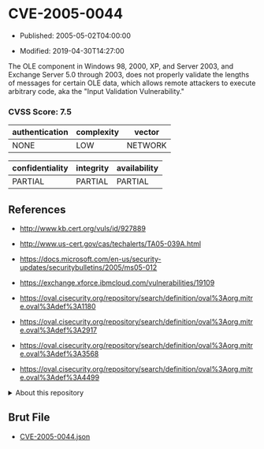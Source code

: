 # CVE-2005-0044

- Published: 2005-05-02T04:00:00

- Modified: 2019-04-30T14:27:00

The OLE component in Windows 98, 2000, XP, and Server 2003, and Exchange Server 5.0 through 2003, does not properly validate the lengths of messages for certain OLE data, which allows remote attackers to execute arbitrary code, aka the "Input Validation Vulnerability."

### CVSS Score: **7.5**

| authentication | complexity | vector |
| --- | --- | --- |
| NONE | LOW | NETWORK |

| confidentiality | integrity | availability |
| --- | --- | --- |
| PARTIAL | PARTIAL | PARTIAL |

## References

* http://www.kb.cert.org/vuls/id/927889

* http://www.us-cert.gov/cas/techalerts/TA05-039A.html

* https://docs.microsoft.com/en-us/security-updates/securitybulletins/2005/ms05-012

* https://exchange.xforce.ibmcloud.com/vulnerabilities/19109

* https://oval.cisecurity.org/repository/search/definition/oval%3Aorg.mitre.oval%3Adef%3A1180

* https://oval.cisecurity.org/repository/search/definition/oval%3Aorg.mitre.oval%3Adef%3A2917

* https://oval.cisecurity.org/repository/search/definition/oval%3Aorg.mitre.oval%3Adef%3A3568

* https://oval.cisecurity.org/repository/search/definition/oval%3Aorg.mitre.oval%3Adef%3A4499

<details>
<summary>About this repository</summary> 

  This repository is part of the project [Live Hack CVE](https://github.com/Live-Hack-CVE). Main website can be found [www.live-hack.org](https://www.live-hack.org) 
  
  Made by [Sn0wAlice](https://github.com/Sn0wAlice) for the people that care about security and need to have a feed of the latest CVEs. Hope you enjoy it, don't forget to star the repo and follow me on [Twitter](https://twitter.com/Sn0wAlice) and [Github](https://github.com/Sn0wAlice). And that is my [personnal website](https://www.alice-snow.me/)

  - [Home Page](https://github.com/Live-Hack-CVE)
  - [Framework](https://github.com/Live-Hack-CVE/cve-framework)
  - [CVE database](https://github.com/Live-Hack-CVE/full_database)
  - [Changelog](https://github.com/Live-Hack-CVE/Changelog)
</details>

## Brut File

* [CVE-2005-0044.json](https://raw.githubusercontent.com/Live-Hack-CVE/full_database/main/cves/2005/CVE-2005-0044.json)

